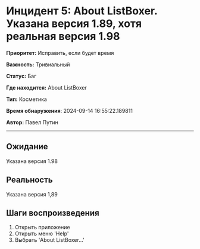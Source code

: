 # Инцидент 5: About ListBoxer. Указана версия 1.89, хотя реальная версия 1.98

**Приоритет:** Исправить, если будет время

**Важность:** Тривиальный

**Статус:** Баг

**Где находится:** About ListBoxer

**Тип:** Косметика

**Время обнаружения**: 2024-09-14 16:55:22.189811

**Автор:** Павел Путин

--------------------

## Ожидание

Указана версия 1.98

## Реальность

Указана версия 1,89

## Шаги воспроизведения

1. Открыть приложение
2. Открыть меню 'Help'
3. Выбрать 'About ListBoxer...'

